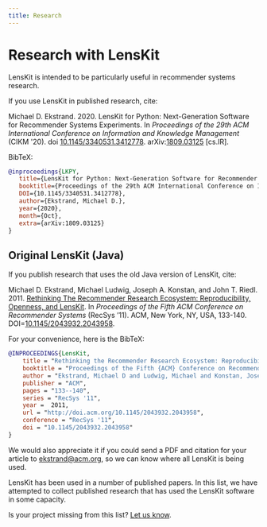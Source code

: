 ```yaml
---
title: Research
---
```


# Research with LensKit

LensKit is intended to be particularly useful in recommender systems research.

If you use LensKit in published research, cite:

<div class="citation" markdown="span">
Michael D. Ekstrand. 2020. LensKit for Python: Next-Generation Software for Recommender Systems Experiments. In <cite>Proceedings of the 29th ACM International Conference on Information and Knowledge Management</cite> (CIKM '20). doi <a href="https://dx.doi.org/10.1145/3340531.3412778">10.1145/3340531.3412778</a>. arXiv:<a href="https://arxiv.org/abs/1809.03125">1809.03125</a> [cs.IR]. 
</div>

BibTeX:

~~~bibtex
@inproceedings{LKPY,
   title={LensKit for Python: Next-Generation Software for Recommender Systems Experiments},
   booktitle={Proceedings of the 29th ACM International Conference on Information and Knowledge Management},
   DOI={10.1145/3340531.3412778},
   author={Ekstrand, Michael D.},
   year={2020},
   month={Oct},
   extra={arXiv:1809.03125}
}
~~~

<script src="https://bibbase.org/show?bib=https://lenskit.org/lkpy-users.bib&jsonp=1&owner=none&theme=simple"></script> 

## Original LensKit (Java)

If you publish research that uses the old Java version of LensKit, cite:

<div class="citation" markdown="span">
Michael D. Ekstrand, Michael Ludwig, Joseph A. Konstan,
and John T. Riedl. 2011. <a href="http://md.ekstrandom.net/research/pubs/lenskit"
class="pub-title">Rethinking The Recommender Research Ecosystem:
Reproducibility, Openness, and LensKit</a>. In <cite
class="pub-venue">Proceedings
of the Fifth ACM Conference on Recommender Systems</cite> (RecSys ’11). ACM,
New York, NY, USA, 133-140. DOI=<a
href="http://dx.doi.org/10.1145/2043932.2043958">10.1145/2043932.2043958</a>.
</div>

For your convenience, here is the BibTeX:

~~~bibtex
@INPROCEEDINGS{LensKit,
    title = "Rethinking the Recommender Research Ecosystem: Reproducibility, Openness, and {LensKit}",
    booktitle = "Proceedings of the Fifth {ACM} Conference on Recommender Systems",
    author = "Ekstrand, Michael D and Ludwig, Michael and Konstan, Joseph A and Riedl, John T",
    publisher = "ACM",
    pages = "133--140",
    series = "RecSys '11",
    year =  2011,
    url = "http://doi.acm.org/10.1145/2043932.2043958",
    conference = "RecSys '11",
    doi = "10.1145/2043932.2043958"
}
~~~

We would also appreciate it if you could send a PDF and citation for your article to <ekstrand@acm.org>, so we can know where all LensKit is being used.

LensKit has been used in a number of published papers.  In this list, we have attempted to collect published research that has used the LensKit software in some capacity.

<aside markdown="span">
Is your project missing from this list? <a href="/connect/">Let us know</a>.
</aside>

<script src="https://bibbase.org/show?bib=https://lenskit.org/java-users.bib&jsonp=1&owner=none&theme=simple"></script> 